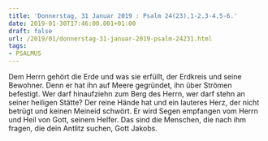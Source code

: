 ```yaml
---
title: 'Donnerstag, 31 Januar 2019 : Psalm 24(23),1-2.3-4.5-6.'
date: 2019-01-30T17:46:00.001+01:00
draft: false
url: /2019/01/donnerstag-31-januar-2019-psalm-24231.html
tags: 
- PSALMUS
---
```


Dem Herrn gehört die Erde und was sie erfüllt, der Erdkreis und seine Bewohner. Denn er hat ihn auf Meere gegründet, ihn über Strömen befestigt. Wer darf hinaufziehn zum Berg des Herrn, wer darf stehn an seiner heiligen Stätte? Der reine Hände hat und ein lauteres Herz, der nicht betrügt und keinen Meineid schwört. Er wird Segen empfangen vom Herrn und Heil von Gott, seinem Helfer. Das sind die Menschen, die nach ihm fragen, die dein Antlitz suchen, Gott Jakobs.